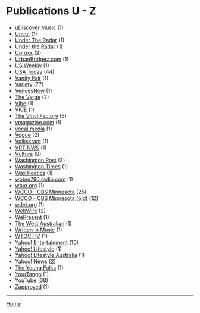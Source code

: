 # Publications U - Z

  * [uDiscover Music](./udiscover-music/index.md) (1)
  * [Uncut](./uncut/index.md) (1)
  * [Under The Radar](./under-the-radar/index.md) (1)
  * [Under the Radar](./under-the-radar/index.md) (1)
  * [Uproxx](./uproxx/index.md) (2)
  * [UrbanBridgez.com](./urbanbridgez-com/index.md) (1)
  * [US Weekly](./us-weekly/index.md) (1)
  * [USA Today](./usa-today/index.md) (44)
  * [Vanity Fair](./vanity-fair/index.md) (1)
  * [Variety](./variety/index.md) (77)
  * [VenuesNow](./venuesnow/index.md) (1)
  * [The Verge](./the-verge/index.md) (2)
  * [Vibe](./vibe/index.md) (1)
  * [VICE](./vice/index.md) (1)
  * [The Vinyl Factory](./the-vinyl-factory/index.md) (5)
  * [vmagazine.com](./vmagazine-com/index.md) (1)
  * [vocal.media](./vocal-media/index.md) (1)
  * [Vogue](./vogue/index.md) (2)
  * [Volkskrant](./volkskrant/index.md) (1)
  * [VRT NWS](./vrt-nws/index.md) (1)
  * [Vulture](./vulture/index.md) (8)
  * [Washington Post](./washington-post/index.md) (3)
  * [Washington Times](./washington-times/index.md) (1)
  * [Wax Poetics](./wax-poetics/index.md) (1)
  * [wbbm780.radio.com](./wbbm780-radio-com/index.md) (1)
  * [wbur.org](./wbur-org/index.md) (1)
  * [WCCO - CBS Minnesota](./wcco-cbs-minnesota/index.md) (25)
  * [WCCO - CBS Minnesota (old)](./wcco-cbs-minnesota-old/index.md) (12)
  * [wdet.org](./wdet-org/index.md) (1)
  * [WebWire](./webwire/index.md) (2)
  * [WePresent](./wepresent/index.md) (1)
  * [The West Australian](./the-west-australian/index.md) (1)
  * [Written in Music](./written-in-music/index.md) (1)
  * [WTOC-TV](./wtoc-tv/index.md) (1)
  * [Yahoo! Entertainment](./yahoo-entertainment/index.md) (10)
  * [Yahoo! Lifestyle](./yahoo-lifestyle/index.md) (1)
  * [Yahoo! Lifestyle Australia](./yahoo-lifestyle-australia/index.md) (1)
  * [Yahoo! News](./yahoo-news/index.md) (2)
  * [The Young Folks](./the-young-folks/index.md) (1)
  * [YourTango](./yourtango/index.md) (1)
  * [YouTube](./youtube/index.md) (38)
  * [Zapproved](./zapproved/index.md) (1)

----

[Home](../index.md)
